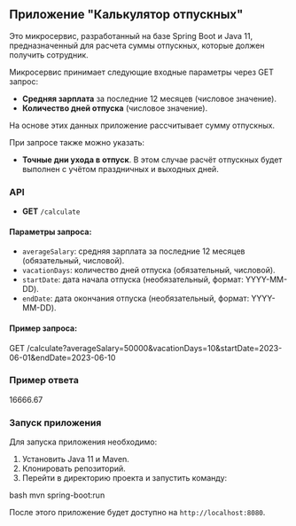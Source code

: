 ## Приложение "Калькулятор отпускных"

Это микросервис, разработанный на базе Spring Boot и Java 11, предназначенный для расчета суммы отпускных, которые должен получить сотрудник. 

Микросервис принимает следующие входные параметры через GET запрос:

- **Средняя зарплата** за последние 12 месяцев (числовое значение).
- **Количество дней отпуска** (числовое значение).

На основе этих данных приложение рассчитывает сумму отпускных.


При запросе также можно указать:

- **Точные дни ухода в отпуск**. В этом случае расчёт отпускных будет выполнен с учётом праздничных и выходных дней.

### API

- **GET** `/calculate`

#### Параметры запроса:
- `averageSalary`: средняя зарплата за последние 12 месяцев (обязательный, числовой).
- `vacationDays`: количество дней отпуска (обязательный, числовой).
- `startDate`: дата начала отпуска (необязательный, формат: YYYY-MM-DD).
- `endDate`: дата окончания отпуска (необязательный, формат: YYYY-MM-DD).

#### Пример запроса:

  GET /calculate?averageSalary=50000&vacationDays=10&startDate=2023-06-01&endDate=2023-06-10
  


### Пример ответа

16666.67

### Запуск приложения

Для запуска приложения необходимо:

1. Установить Java 11 и Maven.
2. Клонировать репозиторий.
3. Перейти в директорию проекта и запустить команду:

bash
   mvn spring-boot:run
   
После этого приложение будет доступно на `http://localhost:8080`.
